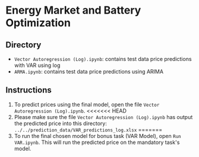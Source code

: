 # Energy Market and Battery Optimization

## Directory
- `Vector Autoregression (Log).ipynb`: contains test data price predictions with VAR using log 
- `ARMA.ipynb`: contains test data price predictions using ARIMA

## Instructions
1. To predict prices using the final model, open the file `Vector Autoregression (Log).ipynb`.
<<<<<<< HEAD
3. Please make sure the file `Vector Autoregression (Log).ipynb` has output the predicted price into this directory: `../../prediction_data/VAR_predictions_log.xlsx`
=======
2. To run the final chosen model for bonus task (VAR Model), open `Run VAR.ipynb`. This will run the predicted price on the mandatory task's model.
